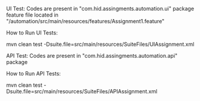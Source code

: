 UI Test:
  Codes are present in  "com.hid.assingments.automation.ui" package
  feature file located in "/automation/src/main/resources/features/Assignment1.feature"

  
  How to Run UI Tests:
  
  mvn clean test -Dsuite.file=src/main/resources/SuiteFiles/UIAssignment.xml
  
  
 API Test:
   Codes are present in  "com.hid.assingments.automation.api" package
   
 
   
How to Run API Tests:
  
  mvn clean test -Dsuite.file=src/main/resources/SuiteFiles/APIAssignment.xml	